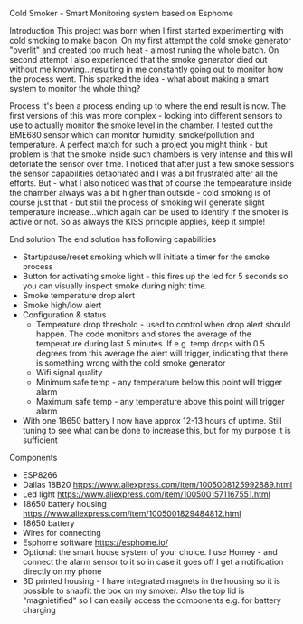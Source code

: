 Cold Smoker - Smart Monitoring system based on Esphome

Introduction
This project was born when I first started experimenting with cold smoking to make bacon. On my first attempt the cold smoke generator "overlit"
and created too much heat - almost runing the whole batch. On second attempt I also experienced that the smoke generator died out without me 
knowing...resulting in me constantly going out to monitor how the process went. This sparked the idea - what about making a smart system to
monitor the whole thing? 

Process
It's been a process ending up to where the end result is now. The first versions of this was more complex - looking into different sensors to use to 
actually monitor the smoke level in the chamber. I tested out the BME680 sensor which can monitor humidity, smoke/pollution and temperature. A perfect 
match for such a  project you might think - but problem is that the smoke inside such chambers is very intense and this will detoriate the sensor over
time. I noticed that after just a few smoke sessions the sensor capabilities detaoriated and I was a bit frustrated after all the efforts. But - what I 
also noticed was that of course the tempearature inside the chamber always was a bit higher than outside - cold smoking is of course just that - but still
the process of smoking will generate slight temperature increase...which again can be used to identify if the smoker is active or not. So as always 
the KISS principle applies, keep it simple! 

End solution
The end solution has following capabilities
- Start/pause/reset smoking which will initiate a timer for the smoke process
- Button for activating smoke light - this fires up the led for 5 seconds so you can visually inspect smoke during night time.
- Smoke temperature drop alert
- Smoke high/low alert
- Configuration & status
  - Tempeature drop threshold - used to control when drop alert should happen. The code monitors and stores the average of the temperature during last 5 minutes. If e.g. temp drops with 0.5 degrees from 
    this average the alert will trigger, indicating that there is something wrong with the cold smoke generator
  - Wifi signal quality
  - Minimum safe temp - any temperature below this point will trigger alarm
  - Maximum safe temp - any temperature above this point will trigger alarm
- With one 18650 battery I now have approx 12-13 hours of uptime. Still tuning to see what can be done to increase this, but for my purpose it is sufficient

Components
- ESP8266 
- Dallas 18B20 https://www.aliexpress.com/item/1005008125992889.html
- Led light https://www.aliexpress.com/item/1005001571167551.html
- 18650 battery housing https://www.aliexpress.com/item/1005001829484812.html
- 18650 battery
- Wires for connecting
- Esphome software https://esphome.io/
- Optional: the smart house system of your choice. I use Homey - and connect the alarm sensor to it so in case it goes off I get a notification directly on my phone
- 3D printed housing - I have integrated magnets in the housing so it is possible to snapfit the box on my smoker. Also the top lid is "magnietified" so I can easily access the components e.g. for battery charging

